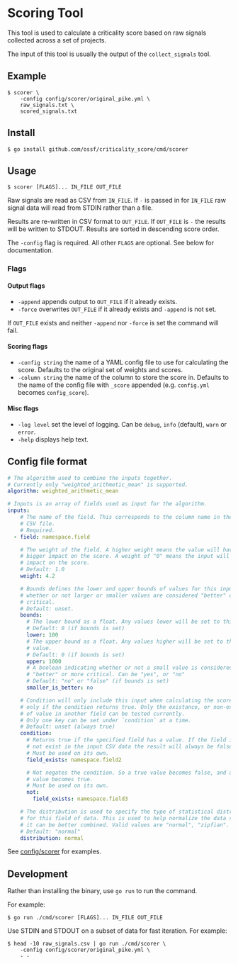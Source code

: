 # Scoring Tool

This tool is used to calculate a criticality score based on raw signals
collected across a set of projects.

The input of this tool is usually the output of the `collect_signals` tool.

## Example

```shell
$ scorer \
    -config config/scorer/original_pike.yml \
    raw_signals.txt \
    scored_signals.txt
```

## Install

```shell
$ go install github.com/ossf/criticality_score/cmd/scorer
```

## Usage

```shell
$ scorer [FLAGS]... IN_FILE OUT_FILE
```

Raw signals are read as CSV from `IN_FILE`. If `-` is passed in for `IN_FILE`
raw signal data will read from STDIN rather than a file.

Results are re-written in CSV format to `OUT_FILE`. If `OUT_FILE` is `-` the
results will be written to STDOUT. Results are sorted in descending score order.

The `-config` flag is required. All other `FLAGS` are optional.
See below for documentation.

### Flags

#### Output flags

- `-append` appends output to `OUT_FILE` if it already exists.
- `-force` overwrites `OUT_FILE` if it already exists and `-append` is not set.

If `OUT_FILE` exists and neither `-append` nor `-force` is set the command will
fail.

#### Scoring flags

- `-config string` the name of a YAML config file to use for calculating the
  score. Defaults to the original set of weights and scores.
- `-column string` the name of the column to store the score in. Defaults to
  the name of the config file with `_score` appended (e.g. `config.yml` becomes
  `config_score`).

#### Misc flags

- `-log level` set the level of logging. Can be `debug`, `info` (default),
  `warn` or `error`.
- `-help` displays help text.

## Config file format

```yaml
# The algorithm used to combine the inputs together.
# Currently only "weighted_arithmetic_mean" is supported.
algorithm: weighted_arithmetic_mean

# Inputs is an array of fields used as input for the algorithm.
inputs:
    # The name of the field. This corresponds to the column name in the input
    # CSV file.
    # Required.
  - field: namespace.field

    # The weight of the field. A higher weight means the value will have a
    # bigger impact on the score. A weight of "0" means the input will have no
    # impact on the score.
    # Default: 1.0
    weight: 4.2

    # Bounds defines the lower and upper bounds of values for this input, and
    # whether or not larger or smaller values are considered "better" or more
    # critical.
    # Default: unset.
    bounds:
      # The lower bound as a float. Any values lower will be set to this value.
      # Default: 0 (if bounds is set)
      lower: 100
      # The upper bound as a float. Any values higher will be set to this
      # value.
      # Default: 0 (if bounds is set)
      upper: 1000
      # A boolean indicating whether or not a small value is considered
      # "better" or more critical. Can be "yes", or "no"
      # Default: "no" or "false" (if bounds is set)
      smaller_is_better: no

    # Condition will only include this input when calculating the score if and
    # only if the condition returns true. Only the existance, or non-existance
    # of value in another field can be tested currently.
    # Only one key can be set under `condition` at a time.
    # Default: unset (always true)
    condition:
      # Returns true if the specified field has a value. If the field is does
      # not exist in the input CSV data the result will always be false.
      # Must be used on its own.
      field_exists: namespace.field2

      # Not negates the condition. So a true value becomes false, and a false
      # value becomes true.
      # Must be used on its own.
      not:
        field_exists: namespace.field3

    # The distribution is used to specify the type of statistical distribution
    # for this field of data. This is used to help normalize the data so that
    # it can be better combined. Valid values are "normal", "zipfian".
    # Default: "normal"
    distribution: normal
```

See
[config/scorer](https://github.com/ossf/criticality_score/tree/main/config/scorer)
for examples.

## Development

Rather than installing the binary, use `go run` to run the command.

For example:

```shell
$ go run ./cmd/scorer [FLAGS]... IN_FILE OUT_FILE
```

Use STDIN and STDOUT on a subset of data for fast iteration. For example:

```shell
$ head -10 raw_signals.csv | go run ./cmd/scorer \
    -config config/scorer/original_pike.yml \
    - -
```